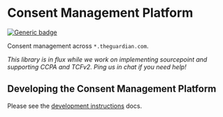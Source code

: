 # Consent Management Platform

[![Generic badge](https://img.shields.io/badge/google-chat-259082.svg)](https://chat.google.com/room/AAAAaGXi33k)

Consent management across `*.theguardian.com`.

_This library is in flux while we work on implementing sourcepoint and supporting CCPA and TCFv2. Ping us in chat if you need help!_

## Developing the Consent Management Platform

Please see the [development instructions](docs/01-development-instructions.md) docs.
